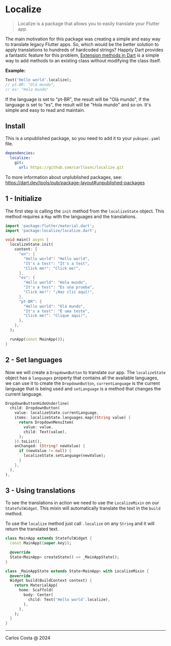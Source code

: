 # Localize

> Localize is a package that allows you to easily translate your Flutter app.

The main motivation for this package was creating a simple and easy way to translate legacy Flutter apps. So, which would be the better solution to apply translations to hundreds of hardcoded strings? Happily Dart provides a fantastic feature for this problem, [Extension methods in Dart](https://dart.dev/guides/language/extension-methods) is a simple way to add methods to an existing class without modifying the class itself.

**Example:**

```dart
Text('Hello world'.localize);
// pt-BR: "Olá mundo",
// es: "Hola mundo"
```

If the language is set to "pt-BR", the result will be "Olá mundo", if the language is set to "es", the result will be "Hola mundo" and so on. It's simple and easy to read and maintain.

## Install

This is a unpublished package, so you need to add it to your `pubspec.yaml` file.

```yml
dependencies:
  localize:
    git:
      url: https://github.com/carllosnc/localize.git
```

To more information about unplublished packages, see: https://dart.dev/tools/pub/package-layout#unpublished-packages

## 1 - Initialize

The first step is calling the `init` method from the `localizeState` object. This method requires a `Map` with the languages and the translations.

```dart
import 'package:flutter/material.dart';
import 'package:localize/localize.dart';

void main() async {
  localizeState.init(
    content: {
      "en": {
        "Hello world": "Hello world",
        "It's a test": "It's a test",
        "Click me!": "Click me!",
      },
      "es": {
        "Hello world": "Hola mundo",
        "It's a test": "Es una prueba",
        "Click me!": "¡Haz clic aquí!",
      },
      "pt-BR": {
        "Hello world": "Olá mundo",
        "It's a test": "É uma teste",
        "Click me!": "Clique aqui!",
      },
    },
  );

  runApp(const MainApp());
}
```

## 2 - Set languages

Now we will create a `DropdownButton` to translate our app. The `localizeState` object has a `languages` property that contains all the available languages, we can use it to create the `DropdownButton`, `currentLanguage` is the current language that is being used and `setLanguage` is a method that changes the current language.

```dart
DropdownButtonHideUnderline(
  child: DropdownButton(
    value: localizeState.currentLanguage,
    items: localizeState.languages.map((String value) {
      return DropdownMenuItem(
        value: value,
        child: Text(value),
      );
    }).toList(),
    onChanged: (String? newValue) {
      if (newValue != null) {
        localizeState.setLanguage(newValue);
      }
    },
  ),
),
```

## 3 - Using translations

To see the translations in action we need to use the `LocalizeMixin` on our `StatefulWidget`. This mixin will automatically translate the text in the `build` method.

To use the `localize` method just call `.localize` on any `String` and it will return the translated text.

```dart
class MainApp extends StatefulWidget {
  const MainApp({super.key});

  @override
  State<MainApp> createState() => _MainAppState();
}

class _MainAppState extends State<MainApp> with LocalizeMixin {
  @override
  Widget build(BuildContext context) {
    return MaterialApp(
      home: Scaffold(
        body: Center(
          child: Text('Hello world'.localize),
        ),
      ),
    );
  }
}
```

---

Carlos Costa @ 2024